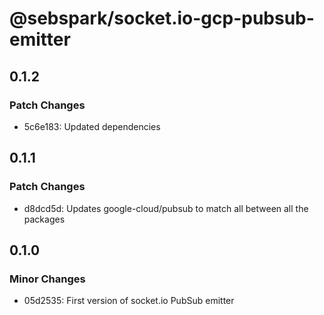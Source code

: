 # @sebspark/socket.io-gcp-pubsub-emitter

## 0.1.2

### Patch Changes

- 5c6e183: Updated dependencies

## 0.1.1

### Patch Changes

- d8dcd5d: Updates google-cloud/pubsub to match all between all the packages

## 0.1.0

### Minor Changes

- 05d2535: First version of socket.io PubSub emitter
